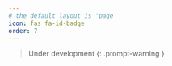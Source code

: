 ```yaml
---
# the default layout is 'page'
icon: fas fa-id-badge
order: 7
---
```


> Under development
{: .prompt-warning }
